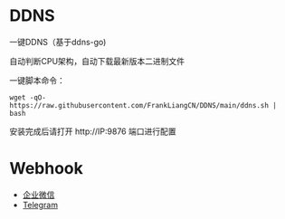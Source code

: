 # DDNS

一键DDNS（基于ddns-go)

自动判断CPU架构，自动下载最新版本二进制文件

一键脚本命令：

```
wget -qO- https://raw.githubusercontent.com/FrankLiangCN/DDNS/main/ddns.sh | bash
```

安装完成后请打开 http://IP:9876 端口进行配置


# Webhook
+ [企业微信][wechat]
+ [Telegram][telegram-bot]

[wechat]: https://raw.githubusercontent.com/FrankLiangCN/DDNS/main/work_wechat.md
[telegram-bot]: https://raw.githubusercontent.com/FrankLiangCN/DDNS/main/ddns-telegram-bot.md
